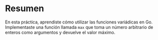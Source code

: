 # Resumen

En esta práctica, aprendiste cómo utilizar las funciones variádicas en Go. Implementaste una función llamada `max` que toma un número arbitrario de enteros como argumentos y devuelve el valor máximo.
